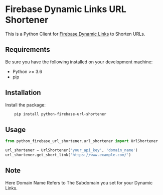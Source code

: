 # Firebase Dynamic Links URL Shortener 

This is a Python Client for [Firebase Dynamic Links](https://firebase.google.com/docs/dynamic-links/) to Shorten URLs.

## Requirements

Be sure you have the following installed on your development machine:

+ Python >= 3.6
+ pip

## Installation

Install the package:

```bash
    pip install python-firebase-url-shortener
```

## Usage

```python
from python_firebase_url_shortener.url_shortener import UrlShortener

url_shortener = UrlShortener('your_api_key', 'domain_name')
url_shortener.get_short_link('https://www.example.com/')
```

## Note
Here Domain Name Refers to The Subdomain you set for your Dynamic Links.